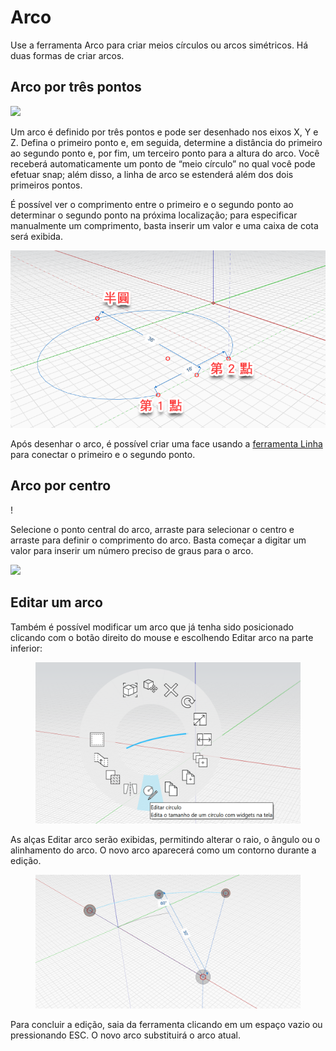 # Arco

Use a ferramenta Arco para criar meios círculos ou arcos simétricos. Há duas formas de criar arcos.

## Arco por três pontos

![](../.gitbook/assets/arc\_three\_pts.png)

Um arco é definido por três pontos e pode ser desenhado nos eixos X, Y e Z. Defina o primeiro ponto e, em seguida, determine a distância do primeiro ao segundo ponto e, por fim, um terceiro ponto para a altura do arco. Você receberá automaticamente um ponto de “meio círculo” no qual você pode efetuar snap; além disso, a linha de arco se estenderá além dos dois primeiros pontos.

É possível ver o comprimento entre o primeiro e o segundo ponto ao determinar o segundo ponto na próxima localização; para especificar manualmente um comprimento, basta inserir um valor e uma caixa de cota será exibida.

![](../.gitbook/assets/arc-by-three-pts.png)

Após desenhar o arco, é possível criar uma face usando a [ferramenta Linha](line-tool.md) para conectar o primeiro e o segundo ponto.

## Arco por centro

\![](<../.gitbook/assets/arc-by-center (1).png>)

Selecione o ponto central do arco, arraste para selecionar o centro e arraste para definir o comprimento do arco. Basta começar a digitar um valor para inserir um número preciso de graus para o arco.

![](../.gitbook/assets/arc\_circle\_demo.gif)

## Editar um arco

Também é possível modificar um arco que já tenha sido posicionado clicando com o botão direito do mouse e escolhendo Editar arco na parte inferior:

<figure><img src="../.gitbook/assets/image (12).png" alt=""><figcaption></figcaption></figure>

As alças Editar arco serão exibidas, permitindo alterar o raio, o ângulo ou o alinhamento do arco. O novo arco aparecerá como um contorno durante a edição.

<figure><img src="../.gitbook/assets/image (11).png" alt=""><figcaption></figcaption></figure>

Para concluir a edição, saia da ferramenta clicando em um espaço vazio ou pressionando ESC. O novo arco substituirá o arco atual.
